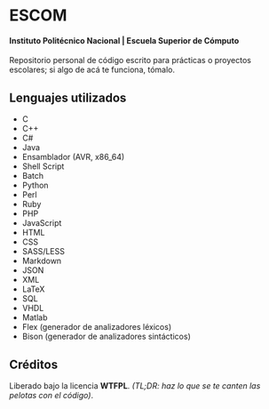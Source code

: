 # ESCOM
#### Instituto Politécnico Nacional | Escuela Superior de Cómputo  

Repositorio personal de código escrito para prácticas o proyectos escolares; si algo de acá te funciona, tómalo.

## Lenguajes utilizados
- C
- C++
- C#
- Java
- Ensamblador (AVR, x86_64)
- Shell Script
- Batch
- Python
- Perl
- Ruby
- PHP
- JavaScript
- HTML
- CSS
- SASS/LESS
- Markdown
- JSON
- XML
- LaTeX
- SQL
- VHDL
- Matlab
- Flex (generador de analizadores léxicos)
- Bison (generador de analizadores sintácticos)

## Créditos

Liberado bajo la licencia **WTFPL**. *(TL;DR: haz lo que se te canten las pelotas con el código)*.
